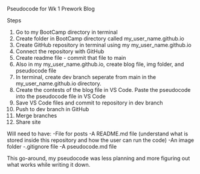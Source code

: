 Pseudocode for Wk 1 Prework Blog

Steps

1. Go to my BootCamp directory in terminal
2. Create folder in BootCamp directory called my_user_name.github.io
3. Create GitHub repository in terminal using my my_user_name.github.io
4. Connect the repository with GitHub 
5. Create readme file - commit that file to main 
6. Also in my my_user_name.github.io, create blog file, img folder, and pseudocode file
7. In terminal, create dev branch seperate from main in the my_user_name.github.io directory.
7. Create the contests of the blog file in VS Code. Paste the pseudocode into the pseudocode file in VS Code
8. Save VS Code files and commit to repository in dev branch
9. Push to dev branch in GitHub
10. Merge branches
11. Share site


Will need to have: 
-File for posts
-A README.md file (understand what is stored inside this repository and how the user can run the code)
-An image folder
-.gitignore file
-A pseudocode.md file

This go-around, my pseudocode was less planning and more figuring out what works while writing it down.